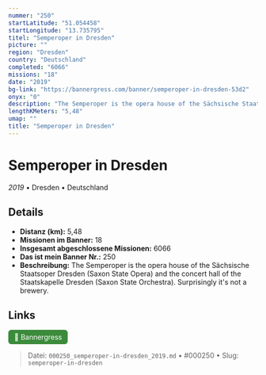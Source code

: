 ```yaml
---
nummer: "250"
startLatitude: "51.054458"
startLongitude: "13.735795"
titel: "Semperoper in Dresden"
picture: ""
region: "Dresden"
country: "Deutschland"
completed: "6066"
missions: "18"
date: "2019"
bg-link: "https://bannergress.com/banner/semperoper-in-dresden-53d2"
onyx: "0"
description: "The Semperoper is the opera house of the Sächsische Staatsoper Dresden (Saxon State Opera) and the concert hall of the Staatskapelle Dresden (Saxon State Orchestra). Surprisingly it's not a brewery."
lengthKMeters: "5,48"
umap: ""
title: "Semperoper in Dresden"
---
```

# Semperoper in Dresden

*2019* • Dresden • Deutschland



## Details
- **Distanz (km):** 5,48
- **Missionen im Banner:** 18
- **Insgesamt abgeschlossene Missionen:** 6066
- **Das ist mein Banner Nr.:** 250
- **Beschreibung:** The Semperoper is the opera house of the Sächsische Staatsoper Dresden (Saxon State Opera) and the concert hall of the Staatskapelle Dresden (Saxon State Orchestra). Surprisingly it's not a brewery.


## Links
<div style="margin-top: 0.5em;">
<a href="https://bannergress.com/banner/semperoper-in-dresden-53d2" target="_blank" style="display:inline-block;margin-right:8px;padding:6px 12px;background-color:#3c8b3c;color:white;text-decoration:none;border-radius:6px;">🔗 Bannergress</a>

</div>


> Datei: `000250_semperoper-in-dresden_2019.md` • #000250 • Slug: `semperoper-in-dresden`
